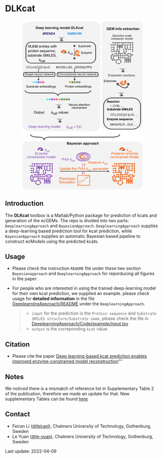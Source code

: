 DLKcat
======

<p align="center">
  <img  src="doc/logo.png" width = "400">
</p>


Introduction
------------

The **DLKcat** toolbox is a Matlab/Python package for prediction of
kcats and generation of the ecGEMs. The repo is divided into two parts:
`DeeplearningApproach` and `BayesianApproach`. `DeeplearningApproach`
supplies a deep-learning based prediction tool for kcat prediction,
while `BayesianApproach` supplies an automatic Bayesian based pipeline
to construct ecModels using the predicted kcats.

Usage
-----

-   Please check the instruction `README` file under these two section
    `Bayesianapproach` and `DeeplearningApproach` for reporducing all figures in
    the paper.
-   For people who are interested in using the trained deep-learning
    model for their own kcat prediction, we supplied an example. please
    check usage for **detailed information** in the file
    [DeeplearningApproach/README](https://github.com/SysBioChalmers/DLKcat/tree/master/DeeplearningApproach)
    under the `DeeplearningApproach`.

    > -   `input` for the prediction is the `Protein sequence` and
    >     `Substrate SMILES structure/Substrate name`, please check the
    >     file in
    >     [DeeplearningApproach/Code/example/input.tsv](https://github.com/SysBioChalmers/DLKcat/tree/master/DeeplearningApproach/Code/example)
    > -   `output` is the correponding `kcat` value

Citation
-----

- Please cite the paper [Deep learning-based kcat prediction enables improved enzyme-constrained model reconstruction](https://www.nature.com/articles/s41929-022-00798-z)""


Notes
-------
We noticed there is a mismatch of reference list in Supplementary Table 2 of the publication, therefore we made an update for that. New supplementary Tables can be found [here](https://github.com/SysBioChalmers/DLKcat/tree/master/DeeplearningApproach/Results/figures)

Contact
-------

-   Feiran Li ([@feiranl](https://github.com/feiranl)), Chalmers
    University of Technology, Gothenburg, Sweden
-   Le Yuan ([@le-yuan](https://github.com/le-yuan)), Chalmers
    University of Technology, Gothenburg, Sweden

Last update: 2022-04-09
